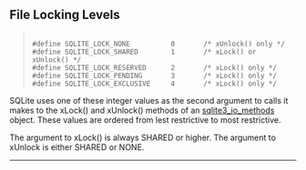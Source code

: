 ## File Locking Levels




> ```
> 
> #define SQLITE_LOCK_NONE          0       /* xUnlock() only */
> #define SQLITE_LOCK_SHARED        1       /* xLock() or xUnlock() */
> #define SQLITE_LOCK_RESERVED      2       /* xLock() only */
> #define SQLITE_LOCK_PENDING       3       /* xLock() only */
> #define SQLITE_LOCK_EXCLUSIVE     4       /* xLock() only */
> 
> ```



SQLite uses one of these integer values as the second
argument to calls it makes to the xLock() and xUnlock() methods
of an [sqlite3\_io\_methods](#sqlite3_io_methods) object. These values are ordered from
lest restrictive to most restrictive.


The argument to xLock() is always SHARED or higher. The argument to
xUnlock is either SHARED or NONE.




---


